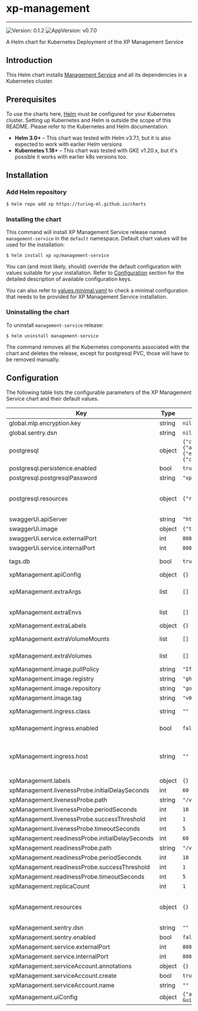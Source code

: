 # xp-management

---
![Version: 0.1.2](https://img.shields.io/badge/Version-0.1.2-informational?style=flat-square)
![AppVersion: v0.7.0](https://img.shields.io/badge/AppVersion-v0.7.0-informational?style=flat-square)

A Helm chart for Kubernetes Deployment of the XP Management Service

## Introduction

This Helm chart installs [Management Service](https://github.com/gojek/xp/management-service) and all its dependencies in a Kubernetes cluster.

## Prerequisites

To use the charts here, [Helm](https://helm.sh/) must be configured for your
Kubernetes cluster. Setting up Kubernetes and Helm is outside the scope of
this README. Please refer to the Kubernetes and Helm documentation.

- **Helm 3.0+** – This chart was tested with Helm v3.7.1, but it is also expected to work with earlier Helm versions
- **Kubernetes 1.18+** – This chart was tested with GKE v1.20.x, but it's possible it works with earlier k8s versions too.

## Installation

### Add Helm repository

```sh
$ helm repo add xp https://turing-ml.github.io/charts
```

### Installing the chart

This command will install XP Management Service release named `management-service` in the `default` namespace.
Default chart values will be used for the installation:
```shell
$ helm install xp xp/management-service
```

You can (and most likely, should) override the default configuration with values suitable for your installation.
Refer to [Configuration](#configuration) section for the detailed description of available configuration keys.

You can also refer to [values.minimal.yaml](./values.minimal.yaml) to check a minimal configuration that needs
to be provided for XP Management Service installation.

### Uninstalling the chart

To uninstall `management-service` release:
```shell
$ helm uninstall management-service
```

The command removes all the Kubernetes components associated with the chart and deletes the release,
except for postgresql PVC, those will have to be removed manually.

## Configuration

The following table lists the configurable parameters of the XP Management Service chart and their default values.

| Key | Type | Default | Description |
|-----|------|---------|-------------|
| global.mlp.encryption.key | string | `nil` | Global MLP Encryption Key to be used by all MLP components |
| global.sentry.dsn | string | `nil` | Global Sentry DSN value |
| postgresql | object | `{"containerPorts":{"postgresql":5432},"metrics":{"enabled":false,"replication":{"applicationName":"xp","enabled":false,"numSynchronousReplicas":2,"password":"repl_password","slaveReplicas":2,"synchronousCommit":"on","user":"repl_user"},"serviceMonitor":{"enabled":false}},"persistence":{"enabled":true,"size":"10Gi"},"postgresqlDatabase":"xp","postgresqlPassword":"xp","postgresqlUsername":"xp","resources":{"requests":{"cpu":"500m","memory":"256Mi"}},"tls":{"enabled":false}}` | Postgresql configuration to be applied to XP Management Service's postgresql database deployment Reference: https://artifacthub.io/packages/helm/bitnami/postgresql/10.16.2#parameters |
| postgresql.persistence.enabled | bool | `true` | Persist Postgresql data in a Persistent Volume Claim |
| postgresql.postgresqlPassword | string | `"xp"` | Password for XP Management Service Postgresql database |
| postgresql.resources | object | `{"requests":{"cpu":"500m","memory":"256Mi"}}` | Resources requests and limits for XP Management Service database. This should be set according to your cluster capacity and service level objectives. Reference: https://kubernetes.io/docs/concepts/configuration/manage-resources-containers/ |
| swaggerUi.apiServer | string | `"http://127.0.0.1/v1"` | URL of API server |
| swaggerUi.image | object | `{"tag":"v3.47.1"}` | Docker tag for Swagger UI https://hub.docker.com/r/swaggerapi/swagger-ui |
| swaggerUi.service.externalPort | int | `8080` | Swagger UI Kubernetes service port number |
| swaggerUi.service.internalPort | int | `8081` | Swagger UI container port number |
| tags.db | bool | `true` | Specifies if Postgresql database needs to be installed together with XP Management Service |
| xpManagement.apiConfig | object | `{}` | XP Management Service server configuration. |
| xpManagement.extraArgs | list | `[]` | List of string containing additional XP Management Service server arguments. For example, multiple "-config" can be specified to use multiple config files |
| xpManagement.extraEnvs | list | `[]` | List of extra environment variables to add to XP Management Service server container |
| xpManagement.extraLabels | object | `{}` | List of extra labels to add to XP Management Service K8s resources |
| xpManagement.extraVolumeMounts | list | `[]` | Extra volume mounts to attach to XP Management Service server container. For example to mount the extra volume containing secrets |
| xpManagement.extraVolumes | list | `[]` | Extra volumes to attach to the Pod. For example, you can mount  additional secrets to these volumes |
| xpManagement.image.pullPolicy | string | `"IfNotPresent"` | Docker image pull policy |
| xpManagement.image.registry | string | `"ghcr.io"` | Docker registry for XP Management Service image |
| xpManagement.image.repository | string | `"gojek/turing-experiments/xp-management"` | Docker image repository for XP Management Service |
| xpManagement.image.tag | string | `"v0.7.0"` | Docker image tag for XP Management Service |
| xpManagement.ingress.class | string | `""` | Ingress class annotation to add to this Ingress rule, useful when there are multiple ingress controllers installed |
| xpManagement.ingress.enabled | bool | `false` | Enable ingress to provision Ingress resource for external access to XP Management Service |
| xpManagement.ingress.host | string | `""` | Set host value to enable name based virtual hosting. This allows routing HTTP traffic to multiple host names at the same IP address. If no host is specified, the ingress rule applies to all inbound HTTP traffic through  the IP address specified. https://kubernetes.io/docs/concepts/services-networking/ingress/#name-based-virtual-hosting |
| xpManagement.labels | object | `{}` |  |
| xpManagement.livenessProbe.initialDelaySeconds | int | `60` | Liveness probe delay and thresholds |
| xpManagement.livenessProbe.path | string | `"/v1/internal/live"` | HTTP path for liveness check |
| xpManagement.livenessProbe.periodSeconds | int | `10` |  |
| xpManagement.livenessProbe.successThreshold | int | `1` |  |
| xpManagement.livenessProbe.timeoutSeconds | int | `5` |  |
| xpManagement.readinessProbe.initialDelaySeconds | int | `60` | Liveness probe delay and thresholds |
| xpManagement.readinessProbe.path | string | `"/v1/internal/ready"` | HTTP path for readiness check |
| xpManagement.readinessProbe.periodSeconds | int | `10` |  |
| xpManagement.readinessProbe.successThreshold | int | `1` |  |
| xpManagement.readinessProbe.timeoutSeconds | int | `5` |  |
| xpManagement.replicaCount | int | `1` |  |
| xpManagement.resources | object | `{}` | Resources requests and limits for XP Management Service. This should be set according to your cluster capacity and service level objectives. Reference: https://kubernetes.io/docs/concepts/configuration/manage-resources-containers/ |
| xpManagement.sentry.dsn | string | `""` | Sentry DSN value used by both XP Management Service and XP UI |
| xpManagement.sentry.enabled | bool | `false` |  |
| xpManagement.service.externalPort | int | `8080` | XP Management Service Kubernetes service port number |
| xpManagement.service.internalPort | int | `8080` | XP Management Service container port number |
| xpManagement.serviceAccount.annotations | object | `{}` |  |
| xpManagement.serviceAccount.create | bool | `true` |  |
| xpManagement.serviceAccount.name | string | `""` |  |
| xpManagement.uiConfig | object | `{"apiConfig":{"mlpApiUrl":"/api/v1","xpApiUrl":"/api/xp/v1"},"appConfig":{"docsUrl":[{"href":"https://github.com/gojek/xp/tree/main/docs","label":"XP User Guide"}]},"authConfig":{"oauthClientId":""},"sentryConfig":{}}` | XP UI configuration. |
